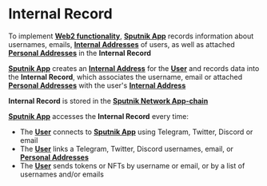 # Internal Record

To implement [**Web2 functionality**](./), [**Sputnik App**](../) records information about usernames, emails, [**Internal Addresses**](../../glossary-of-terms-and-scheme/internal-address.md) of users, as well as attached [**Personal Addresses**](../../glossary-of-terms-and-scheme/personal-address.md) in the **Internal Record**&#x20;

[**Sputnik App**](../) creates an [**Internal Address**](../../glossary-of-terms-and-scheme/internal-address.md) for the [**User**](../../glossary-of-terms-and-scheme/user.md) and records data into the **Internal Record**, which associates the username, email or attached [**Personal Addresses**](../../glossary-of-terms-and-scheme/personal-address.md) with the user's [**Internal Address**](../../glossary-of-terms-and-scheme/internal-address.md)

**Internal Record** is stored in the [**Sputnik Network App-chain** ](../../sputnik-network-app-chain/)

[**Sputnik App**](../) accesses the **Internal Record** every time:&#x20;

* The [**User**](../../glossary-of-terms-and-scheme/user.md) connects to [**Sputnik App**](../) using Telegram, Twitter, Discord or email&#x20;
* The [**User**](../../glossary-of-terms-and-scheme/user.md) links a Telegram, Twitter, Discord usernames, email, or [**Personal Addresses**](../../glossary-of-terms-and-scheme/personal-address.md)&#x20;
* The [**User**](../../glossary-of-terms-and-scheme/user.md) sends tokens or NFTs by username or email, or by a list of usernames and/or emails
